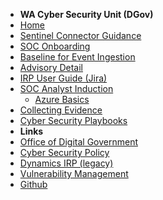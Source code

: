 
- **WA Cyber Security Unit (DGov)**
- [Home](/)
- [Sentinel Connector Guidance](/onboarding/sentinel-guidance)
- [SOC Onboarding](/onboarding)
- [Baseline for Event Ingestion](/onboarding/baseline-event-ingestion)
- [Advisory Detail](/advisories)
- [IRP User Guide (Jira)](/docs/incident-reporting)
- [SOC Analyst Induction](/docs/analyst-induction)
  - [Azure Basics](/docs/azure-basics)
- [Collecting Evidence](/docs/collecting-evidence)
- [Cyber Security Playbooks](/docs/playbooks)
- **Links**
- [Office of Digital Government](https://www.wa.gov.au/organisation/department-of-the-premier-and-cabinet/office-of-digital-government)
- [Cyber Security Policy](https://www.wa.gov.au/government/publications/wa-government-cyber-security-policy)
- [Dynamics IRP (legacy)](https://www.wa.gov.au/service/security/information-security/western-australian-government-cyber-security-incident-reporting-portal)
- [Vulnerability Management](https://www.wa.gov.au/organisation/department-of-the-premier-and-cabinet/vulnerability-scanning-service-description)
- [Github](https://github.com/wagov)